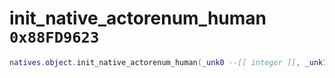 # init_native_actorenum_human `0x88FD9623`

```lua
natives.object.init_native_actorenum_human(_unk0 --[[ integer ]], _unk1 --[[ integer ]], _unk2 --[[ integer ]], _unk3 --[[ integer ]])
```